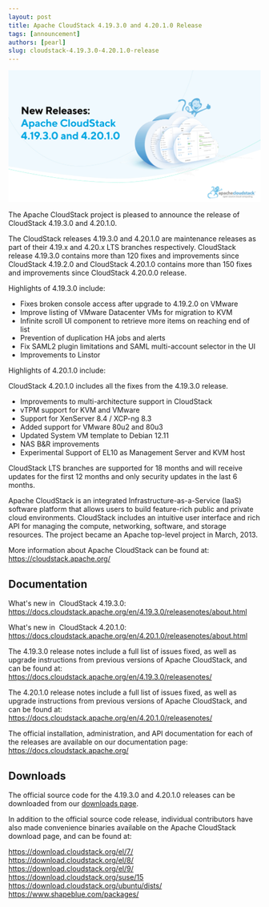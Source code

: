 ```yaml
---
layout: post
title: Apache CloudStack 4.19.3.0 and 4.20.1.0 Release
tags: [announcement]
authors: [pearl]
slug: cloudstack-4.19.3.0-4.20.1.0-release
---
```


[![](banner.png "Apache CloudStack 4.19.3.0 and 4.20.1.0 Release")](/blog/cloudstack-4.19.3.0-4.20.1.0-release)

The Apache CloudStack project is pleased to announce the release of CloudStack 4.19.3.0 and 4.20.1.0.

The CloudStack releases 4.19.3.0 and 4.20.1.0 are maintenance releases as part of their 4.19.x and 4.20.x LTS branches respectively. CloudStack release 4.19.3.0 contains more than 120 fixes and improvements since CloudStack 4.19.2.0 and CloudStack 4.20.1.0 contains more than 150 fixes and improvements since CloudStack 4.20.0.0 release.

<!-- truncate -->
Highlights of 4.19.3.0 include:

* Fixes broken console access after upgrade to 4.19.2.0 on VMware
* Improve listing of VMware Datacenter VMs for migration to KVM
* Infinite scroll UI component to retrieve more items on reaching end of list
* Prevention of duplication HA jobs and alerts
* Fix SAML2 plugin limitations and SAML multi-account selector in the UI
* Improvements to Linstor


Highlights of 4.20.1.0 include:

CloudStack 4.20.1.0 includes all the fixes from the 4.19.3.0 release.
* Improvements to multi-architecture support in CloudStack
* vTPM support for KVM and VMware
* Support for XenServer 8.4 / XCP-ng 8.3
* Added support for VMware 80u2 and 80u3
* Updated System VM template to Debian 12.11
* NAS B&R improvements
* Experimental Support of EL10 as Management Server and KVM host


CloudStack LTS branches are supported for 18 months and will receive updates for the first 12 months and only security updates in the last 6 months.

Apache CloudStack is an integrated Infrastructure-as-a-Service (IaaS) software platform that allows users to build feature-rich public and private cloud environments. CloudStack includes an intuitive user interface and rich API for managing the compute, networking, software, and storage resources. The project became an Apache top-level project in March, 2013.

More information about Apache CloudStack can be found at:
https://cloudstack.apache.org/

## Documentation

What's new in  CloudStack 4.19.3.0:
https://docs.cloudstack.apache.org/en/4.19.3.0/releasenotes/about.html

What's new in  CloudStack 4.20.1.0:
https://docs.cloudstack.apache.org/en/4.20.1.0/releasenotes/about.html

The 4.19.3.0 release notes include a full list of issues fixed, as well as upgrade instructions from previous versions of Apache CloudStack, and can be found at:
https://docs.cloudstack.apache.org/en/4.19.3.0/releasenotes/

The 4.20.1.0 release notes include a full list of issues fixed, as well as upgrade instructions from previous versions of Apache CloudStack, and can be found at:
https://docs.cloudstack.apache.org/en/4.20.1.0/releasenotes/

The official installation, administration, and API documentation for each of the releases are available on our documentation page:
https://docs.cloudstack.apache.org/

## Downloads

The official source code for the 4.19.3.0 and 4.20.1.0 releases can be downloaded from our [downloads page](/downloads).

In addition to the official source code release, individual contributors have also made convenience binaries available on the Apache CloudStack download page, and can be found at:

https://download.cloudstack.org/el/7/
<br/>https://download.cloudstack.org/el/8/
<br/>https://download.cloudstack.org/el/9/
<br/>https://download.cloudstack.org/suse/15
<br/>https://download.cloudstack.org/ubuntu/dists/
<br/>https://www.shapeblue.com/packages/
